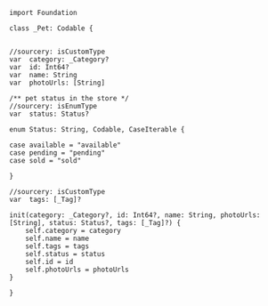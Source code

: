     import Foundation

    class _Pet: Codable {


    //sourcery: isCustomType
    var  category: _Category?
    var  id: Int64?
    var  name: String
    var  photoUrls: [String]
    
    /** pet status in the store */
    //sourcery: isEnumType
    var  status: Status?

    enum Status: String, Codable, CaseIterable {

    case available = "available"
    case pending = "pending"
    case sold = "sold"

    }

    //sourcery: isCustomType
    var  tags: [_Tag]?

    init(category: _Category?, id: Int64?, name: String, photoUrls: [String], status: Status?, tags: [_Tag]?) {
        self.category = category
        self.name = name
        self.tags = tags
        self.status = status
        self.id = id
        self.photoUrls = photoUrls
    }
        
    }
